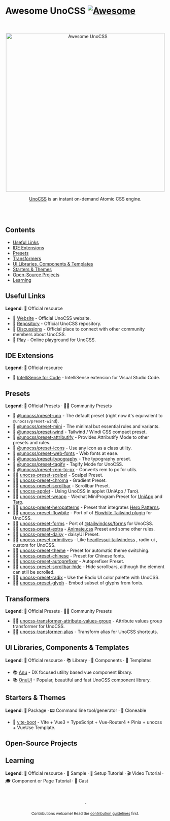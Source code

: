 # Awesome UnoCSS [![Awesome](https://awesome.re/badge.svg)](https://awesome.re)

<div align="center">
	<br>
	<br>
	<div>
		<img width="500" src="https://raw.githubusercontent.com/unocss/unocss/main/playground/public/icon-gray.svg" alt="Awesome UnoCSS">
		<br>
	</div>
	<p>
		<a href="https://unocss.dev/">UnoCSS</a> is an instant on-demand Atomic CSS engine.
	</p>
	<br>
	<br>
</div>


## Contents

- [Useful Links](#useful-links)
- [IDE Extensions](#ide-extensions)
- [Presets](#presets)
- [Transformers](#transformers)
- [UI Libraries, Components & Templates](#ui-libraries-components--templates)
- [Starters & Themes](#starters--themes)
- [Open-Source Projects](#open-source-projects)
- [Learning](#learning)

## Useful Links

**Legend**: 💙 Official resource

- 💙 [Website](https://unocss.dev/) - Official UnoCSS website.
- 💙 [Repository](https://github.com/unocss/unocss) - Official UnoCSS repository.
- 💙 [Discussions](https://github.com/unocss/unocss/discussions) - Official place to connect with other community members about UnoCSS.
- 💙 [Play](https://unocss.dev/play/) - Online playground for UnoCSS.

## IDE Extensions

**Legend**: 💙 Official resource

- 💙 [IntelliSense for Code](https://marketplace.visualstudio.com/items?itemName=antfu.unocss) - IntelliSense extension for Visual Studio Code.


## Presets

**Legend**: 💙 Official Presets · 🤹‍♂️ Community Presets

- 💙 [@unocss/preset-uno](https://github.com/unocss/unocss/tree/main/packages/preset-uno) - The default preset (right now it's equivalent to `@unocss/preset-wind`).
- 💙 [@unocss/preset-mini](https://github.com/unocss/unocss/tree/main/packages/preset-mini) - The minimal but essential rules and variants.
- 💙 [@unocss/preset-wind](https://github.com/unocss/unocss/tree/main/packages/preset-wind) - Tailwind / Windi CSS compact preset.
- 💙 [@unocss/preset-attributify](https://github.com/unocss/unocss/tree/main/packages/preset-attributify) - Provides Attributify Mode to other presets and rules.
- 💙 [@unocss/preset-icons](https://github.com/unocss/unocss/tree/main/packages/preset-icons) - Use any icon as a class utility.
- 💙 [@unocss/preset-web-fonts](https://github.com/unocss/unocss/tree/main/packages/preset-web-fonts) - Web fonts at ease.
- 💙 [@unocss/preset-typography](https://github.com/unocss/unocss/tree/main/packages/preset-typography) - The typography preset.
- 💙 [@unocss/preset-tagify](https://github.com/unocss/unocss/tree/main/packages/preset-tagify) - Tagify Mode for UnoCSS.
- 💙 [@unocss/preset-rem-to-px](https://github.com/unocss/unocss/tree/main/packages/preset-rem-to-px) - Converts rem to px for utils.
- 🤹‍♂️ [unocss-preset-scalpel](https://github.com/macheteHot/unocss-preset-scalpel) - Scalpel Preset.
- 🤹‍♂️ [unocss-preset-chroma](https://github.com/chu121su12/unocss-preset-chroma) - Gradient Preset.
- 🤹‍♂️ [unocss-preset-scrollbar](https://github.com/action-hong/unocss-preset-scrollbar) - Scrollbar Preset.
- 🤹‍♂️ [unocss-applet](https://github.com/unocss-applet/unocss-applet) - Using UnoCSS in applet (UniApp / Taro).
- 🤹‍♂️ [unocss-preset-weapp](https://github.com/MellowCo/unocss-preset-weapp) - Wechat MiniProgram Preset for [UniApp](https://uniapp.dcloud.io) and [Taro](https://taro-docs.jd.com/taro/docs).
- 🤹‍♂️ [unocss-preset-heropatterns](https://github.com/Julien-R44/unocss-preset-heropatterns) - Preset that integrates [Hero Patterns](https://heropatterns.com/).
- 🤹‍♂️ [unocss-preset-flowbite](https://github.com/Julien-R44/unocss-preset-flowbite) - Port of of [Flowbite Tailwind plugin](https://github.com/themesberg/flowbite) for UnoCSS.
- 🤹‍♂️ [unocss-preset-forms](https://github.com/Julien-R44/unocss-preset-forms) - Port of [@tailwindcss/forms](https://github.com/tailwindlabs/tailwindcss-forms) for UnoCSS.
- 🤹‍♂️ [unocss-preset-extra](https://github.com/MoomFE/unocss-preset-extra) - [Animate.css](https://animate.style) Preset and some other rules.
- 🤹‍♂️ [unocss-preset-daisy](https://github.com/kidonng/unocss-preset-daisy) - daisyUI Preset.
- 🤹‍♂️ [unocss-preset-primitives](https://github.com/zirbest/unocss-preset-primitives) - Like [headlessui-tailwindcss](https://github.com/tailwindlabs/headlessui/tree/main/packages/%40headlessui-tailwindcss) , radix-ui , custom for UnoCSS.
- 🤹‍♂️ [unocss-preset-theme](https://github.com/Dunqing/unocss-preset-theme) - Preset for automatic theme switching.
- 🤹‍♂️ [unocss-preset-chinese](https://github.com/kirklin/unocss-preset-chinese) - Preset for Chinese fonts.
- 🤹‍♂️ [unocss-preset-autoprefixer](https://github.com/zouhangwithsweet/unocss-preset-autoprefixer) - Autoprefixer Preset.
- 🤹‍♂️ [unocss-preset-scrollbar-hide](https://github.com/reslear/unocss-preset-scrollbar-hide) - Hide scrollbars, although the element can still be scrolled.
- 🤹‍♂️ [unocss-preset-radix](https://github.com/endigma/unocss-preset-radix) - Use the Radix UI color palette with UnoCSS.
- 🤹‍♂️ [unocss-preset-glyph](https://github.com/chu121su12/unocss-preset-glyph) - Embed subset of glyphs from fonts.


## Transformers

**Legend**: 💙 Official Presets · 🤹‍♂️ Community Presets

- 🤹‍♂️ [unocss-transformer-attribute-values-group](https://github.com/lvjiaxuan/unocss-transformer-attribute-values-group) - Attribute values group transformer for UnoCSS.
- 🤹‍♂️ [unocss-transformer-alias](https://github.com/zyyv/unocss-transformer-alias) - Transform alias for UnoCSS shortcuts.


## UI Libraries, Components & Templates

**Legend**: 💙 Official resource · 📚 Library · 🧩 Components · 📁 Templates

- 📚 [Anu](https://github.com/jd-solanki/anu) - DX focused utility based vue component library.
- 📚 [OnuUI](https://github.com/onu-ui/onu-ui) - Popular, beautiful and fast UnoCSS component library.


## Starters & Themes

**Legend**: 💼 Package · 📟 Command line tool/generator · 🚀 Cloneable

- 🚀 [vite-boot](https://github.com/kirklin/vite-boot/tree/unocss) - Vite + Vue3 + TypeScript + Vue-Router4 + Pinia + unocss + VueUse  Template.

## Open-Source Projects


## Learning

**Legend**: 💙 Official resource · 🧪 Sample · 🔧 Setup Tutorial · 🎬 Video Tutorial · 🎓 Component or Page Tutorial · 🎥 Cast




<p align="center">
  <br />
  <br />
  ·
  <br />
  <br />
  <sub>Contributions welcome! Read the <a href=".github/CONTRIBUTING.md">contribution guidelines</a> first.</sub>
</p>
